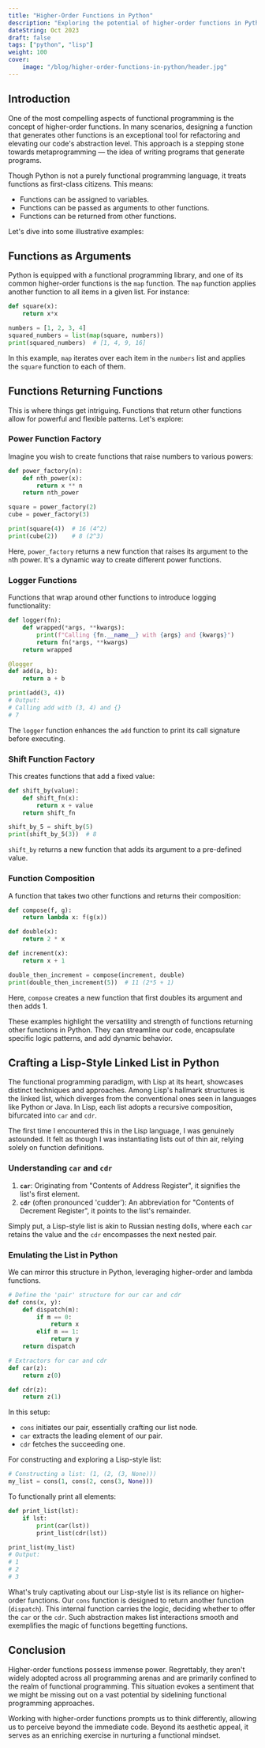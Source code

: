 ```yaml
---
title: "Higher-Order Functions in Python"
description: "Exploring the potential of higher-order functions in Python."
dateString: Oct 2023
draft: false
tags: ["python", "lisp"]
weight: 100
cover:
    image: "/blog/higher-order-functions-in-python/header.jpg"
---
```


## Introduction

One of the most compelling aspects of functional programming is the concept of higher-order functions. In many scenarios, designing a function that generates other functions is an exceptional tool for refactoring and elevating our code's abstraction level. This approach is a stepping stone towards metaprogramming — the idea of writing programs that generate programs.

Though Python is not a purely functional programming language, it treats functions as first-class citizens. This means:

- Functions can be assigned to variables.
- Functions can be passed as arguments to other functions.
- Functions can be returned from other functions.

Let's dive into some illustrative examples:

## Functions as Arguments

Python is equipped with a functional programming library, and one of its common higher-order functions is the `map` function. The `map` function applies another function to all items in a given list. For instance:

```python
def square(x):
    return x*x

numbers = [1, 2, 3, 4]
squared_numbers = list(map(square, numbers))
print(squared_numbers)  # [1, 4, 9, 16]
```

In this example, `map` iterates over each item in the `numbers` list and applies the `square` function to each of them.

## Functions Returning Functions

This is where things get intriguing. Functions that return other functions allow for powerful and flexible patterns. Let's explore:

### Power Function Factory

Imagine you wish to create functions that raise numbers to various powers:

```python
def power_factory(n):
    def nth_power(x):
        return x ** n
    return nth_power

square = power_factory(2)
cube = power_factory(3)

print(square(4))  # 16 (4^2)
print(cube(2))    # 8 (2^3)
```

Here, `power_factory` returns a new function that raises its argument to the `n`th power. It's a dynamic way to create different power functions.

### Logger Functions

Functions that wrap around other functions to introduce logging functionality:

```python
def logger(fn):
    def wrapped(*args, **kwargs):
        print(f"Calling {fn.__name__} with {args} and {kwargs}")
        return fn(*args, **kwargs)
    return wrapped

@logger
def add(a, b):
    return a + b

print(add(3, 4))
# Output:
# Calling add with (3, 4) and {}
# 7
```

The `logger` function enhances the `add` function to print its call signature before executing.

### Shift Function Factory

This creates functions that add a fixed value:

```python
def shift_by(value):
    def shift_fn(x):
        return x + value
    return shift_fn

shift_by_5 = shift_by(5)
print(shift_by_5(3))  # 8
```

`shift_by` returns a new function that adds its argument to a pre-defined value.

### Function Composition

A function that takes two other functions and returns their composition:

```python
def compose(f, g):
    return lambda x: f(g(x))

def double(x):
    return 2 * x

def increment(x):
    return x + 1

double_then_increment = compose(increment, double)
print(double_then_increment(5))  # 11 (2*5 + 1)
```

Here, `compose` creates a new function that first doubles its argument and then adds 1.

These examples highlight the versatility and strength of functions returning other functions in Python. They can streamline our code, encapsulate specific logic patterns, and add dynamic behavior.
## Crafting a Lisp-Style Linked List in Python

The functional programming paradigm, with Lisp at its heart, showcases distinct techniques and approaches. Among Lisp's hallmark structures is the linked list, which diverges from the conventional ones seen in languages like Python or Java. In Lisp, each list adopts a recursive composition, bifurcated into `car` and `cdr`.

The first time I encountered this in the Lisp language, I was genuinely astounded. It felt as though I was instantiating lists out of thin air, relying solely on function definitions.

### Understanding `car` and `cdr`

1. **`car`**: Originating from "Contents of Address Register", it signifies the list's first element.
2. **`cdr`** (often pronounced 'cudder'): An abbreviation for "Contents of Decrement Register", it points to the list's remainder.

Simply put, a Lisp-style list is akin to Russian nesting dolls, where each `car` retains the value and the `cdr` encompasses the next nested pair.

### Emulating the List in Python

We can mirror this structure in Python, leveraging higher-order and lambda functions.

```python
# Define the 'pair' structure for our car and cdr
def cons(x, y):
    def dispatch(m):
        if m == 0:
            return x
        elif m == 1:
            return y
    return dispatch

# Extractors for car and cdr
def car(z):
    return z(0)

def cdr(z):
    return z(1)
```

In this setup:

- `cons` initiates our pair, essentially crafting our list node.
- `car` extracts the leading element of our pair.
- `cdr` fetches the succeeding one.

For constructing and exploring a Lisp-style list:

```python
# Constructing a list: (1, (2, (3, None)))
my_list = cons(1, cons(2, cons(3, None)))
```

To functionally print all elements:

```python
def print_list(lst):
    if lst:
        print(car(lst))
        print_list(cdr(lst))

print_list(my_list) 
# Output:
# 1
# 2
# 3
```


What's truly captivating about our Lisp-style list is its reliance on higher-order functions. Our `cons` function is designed to return another function (`dispatch`). This internal function carries the logic, deciding whether to offer the `car` or the `cdr`. Such abstraction makes list interactions smooth and exemplifies the magic of functions begetting functions.

## Conclusion

Higher-order functions possess immense power. Regrettably, they aren't widely adopted across all programming arenas and are primarily confined to the realm of functional programming. This situation evokes a sentiment that we might be missing out on a vast potential by sidelining functional programming approaches.

Working with higher-order functions prompts us to think differently, allowing us to perceive beyond the immediate code. Beyond its aesthetic appeal, it serves as an enriching exercise in nurturing a functional mindset.